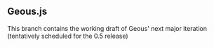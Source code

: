 Geous.js
--------

This branch contains the working draft of Geous' next major iteration (tentatively scheduled for the 0.5 release)
